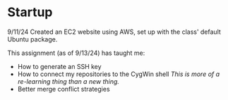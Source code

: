 # Startup
9/11/24 Created an EC2 website using AWS, set up with the class' default Ubuntu package.

This assignment (as of 9/13/24) has taught me:
- How to generate an SSH key
- How to connect my repositories to the CygWin shell
    *This is more of a re-learning thing than a new thing.*
- Better merge conflict strategies